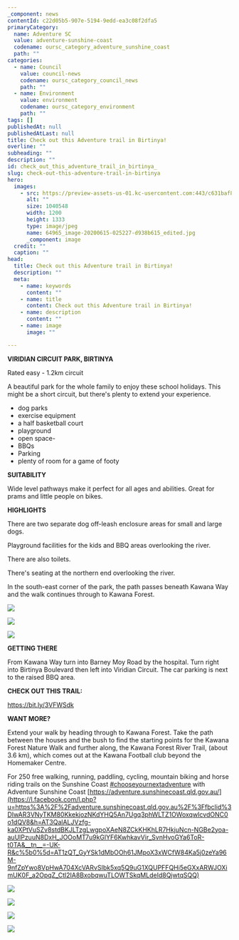 ```yaml
---
_component: news
contentId: c22d05b5-907e-5194-9edd-ea3c08f2dfa5
primaryCategory:
  name: Adventure SC
  value: adventure-sunshine-coast
  codename: oursc_category_adventure_sunshine_coast
  path: ""
categories:
  - name: Council
    value: council-news
    codename: oursc_category_council_news
    path: ""
  - name: Environment
    value: environment
    codename: oursc_category_environment
    path: ""
tags: []
publishedAt: null
publishedAtLast: null
title: Check out this Adventure trail in Birtinya!
overline: ""
subheading: ""
description: ""
id: check_out_this_adventure_trail_in_birtinya_
slug: check-out-this-adventure-trail-in-birtinya
hero:
  images:
    - src: https://preview-assets-us-01.kc-usercontent.com:443/c631baf8-1b46-001f-580c-d0001b68b4a8/d9633e54-e448-4315-8676-62aace56e5e3/64965_image-20200615-025227-d938b615_edited.jpg
      alt: ""
      size: 1040548
      width: 1200
      height: 1333
      type: image/jpeg
      name: 64965_image-20200615-025227-d938b615_edited.jpg
      _component: image
  credit: ""
  caption: ""
head:
  title: Check out this Adventure trail in Birtinya!
  description: ""
  meta:
    - name: keywords
      content: ""
    - name: title
      content: Check out this Adventure trail in Birtinya!
    - name: description
      content: ""
    - name: image
      image: ""

---
```

**VIRIDIAN CIRCUIT PARK, BIRTINYA**

Rated easy - 1.2km circuit

A beautiful park for the whole family to enjoy these school holidays. This might be a short circuit, but there's plenty to extend your experience.

*   dog parks
*   exercise equipment
*   a half basketball court
*   playground
*   open space-
*   BBQs
*   Parking
*   plenty of room for a game of footy

**SUITABILITY**

Wide level pathways make it perfect for all ages and abilities. Great for prams and little people on bikes.

**HIGHLIGHTS**

There are two separate dog off-leash enclosure areas for small and large dogs.

Playground facilities for the kids and BBQ areas overlooking the river.

There are also toilets.

There's seating at the northern end overlooking the river.

In the south-east corner of the park, the path passes beneath Kawana Way and the walk continues through to Kawana Forest.

![](https://preview-assets-us-01.kc-usercontent.com:443/c631baf8-1b46-001f-580c-d0001b68b4a8/7fff810a-7faa-40f4-a52d-7912c66bf563/64965_image-20200615-025021-659a58eb_edited-922x1024.jpg)

![](https://preview-assets-us-01.kc-usercontent.com:443/c631baf8-1b46-001f-580c-d0001b68b4a8/41498196-a870-4f2c-bf0d-bd0bedcb5f94/64965_image-20200615-031028-ae287b4b_edited-922x1024.jpg)

![](https://preview-assets-us-01.kc-usercontent.com:443/c631baf8-1b46-001f-580c-d0001b68b4a8/d900a68e-4fb0-433e-967b-90e58ba40a33/64965_image-20200615-031326-75820d49_edited-922x1024.jpg)

**GETTING THERE**

From Kawana Way turn into Barney Moy Road by the hospital. Turn right into Birtinya Boulevard then left into Viridian Circuit. The car parking is next to the raised BBQ area.

**CHECK OUT THIS TRAIL:**

<https://bit.ly/3VFWSdk>


**WANT MORE?**

Extend your walk by heading through to Kawana Forest. Take the path between the houses and the bush to find the starting points for the Kawana Forest Nature Walk and further along, the Kawana Forest River Trail, (about 3.6 km), which comes out at the Kawana Football club beyond the Homemaker Centre.

For 250 free walking, running, paddling, cycling, mountain biking and horse riding trails on the Sunshine Coast [#chooseyournextadventure](https://www.facebook.com/hashtag/chooseyournextadventure?__eep__=6&__cft__%5b0%5d=AZWl5KIRXf4r3eBN0roM_5-kvHmgmXSaKD-0oIge5jm0pwaMYo-RcvMlv62LZLP7ZBnmhBhYjRVeVoc7PssUlVpr5JbyUpPK1xo4R5L_F5YUMmyVPF7YSRNLpharrOyb-2A&__tn__=*NK-R)
&#x20;with Adventure Sunshine Coast [https://adventure.sunshinecoast.qld.gov.au/](https://l.facebook.com/l.php?u=https%3A%2F%2Fadventure.sunshinecoast.qld.gov.au%2F%3Ffbclid%3DIwAR3VNyTKM80KkekjozNKdYHQ5An7Ugq3phWLTZ1OWoxqwIcvdONC0o1dQV8&h=AT3QalALJVzfg-ka0XPtVuSZv8stdBKJLTzgLwgpoXAeN8ZCkKHKhLR7HkjuNcn-NGBe2yoa-auUlPzuuN8DxH_JOOoMT7u9kGlYF6KwhkavVir_SvnHvoGYa6ToR-t0TA&__tn__=-UK-R&c%5b0%5d=AT1zQT_GyYSk1dMbOOh61JMpoX3xWCfW84Ka5j0zeYa96M-9nfZpYwo8VpHwA704XcVARvSIbk5xq5Q9uG1XQUPFFQHi5eGXxARWJOXimUK0F_a2OpqZ_Ctl2IA8BxobqwuTLOWTSkqMLdeId8QjwtqSQQ)


![](https://preview-assets-us-01.kc-usercontent.com:443/c631baf8-1b46-001f-580c-d0001b68b4a8/58769fbe-d673-40e9-9838-e70720e078e3/Capture-1024x808.jpg)

![](https://preview-assets-us-01.kc-usercontent.com:443/c631baf8-1b46-001f-580c-d0001b68b4a8/487568e8-da43-4d65-aec6-cf2d2f2852cf/278835260_363176219187346_2574511360662099494_n.jpg)

![](https://preview-assets-us-01.kc-usercontent.com:443/c631baf8-1b46-001f-580c-d0001b68b4a8/5ce0b282-0d91-4627-b5ee-282faa5d089c/64965_image-20200615-031039-7e587ad0_edited-922x1024.jpg)

![](https://preview-assets-us-01.kc-usercontent.com:443/c631baf8-1b46-001f-580c-d0001b68b4a8/d873a1cf-b34f-4cbe-b2e6-a471ff67faba/64965_image-20200615-030814-4a278ece_edited-922x1024.jpg)
